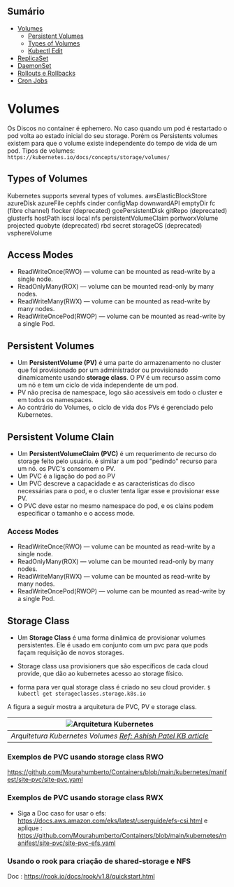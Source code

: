 ## Sumário

- [Volumes](#volumes)
  - [Persistent Volumes](#persistent-volumes)
  - [Types of Volumes](#types-of-volumes)
  - [Kubectl Edit](#kubectl-edit)
- [ReplicaSet](#replicaset)
- [DaemonSet](#daemonset)
- [Rollouts e Rollbacks](#rollouts-e-rollbacks)
- [Cron Jobs](#cron-jobs)

# Volumes

Os Discos no container é ephemero. No caso quando um pod é restartado o pod volta ao estado inicial do seu storage.
Porém os Persistents volumes existem para que o volume existe independente do tempo de vida de um pod.
Tipos de volumes: ``https://kubernetes.io/docs/concepts/storage/volumes/``

## Types of Volumes
Kubernetes supports several types of volumes.
awsElasticBlockStore
azureDisk
azureFile
cephfs
cinder
configMap
downwardAPI
emptyDir
fc (fibre channel)
flocker (deprecated)
gcePersistentDisk
gitRepo (deprecated)
glusterfs
hostPath
iscsi
local
nfs
persistentVolumeClaim
portworxVolume
projected
quobyte (deprecated)
rbd
secret
storageOS (deprecated)
vsphereVolume

## Access Modes
 - ReadWriteOnce(RWO) — volume can be mounted as read-write by a single node.
 - ReadOnlyMany(ROX) — volume can be mounted read-only by many nodes.
 - ReadWriteMany(RWX) — volume can be mounted as read-write by many nodes.
 - ReadWriteOncePod(RWOP) — volume can be mounted as read-write by a single Pod.

## Persistent Volumes
- Um **PersistentVolume (PV)** é uma parte do armazenamento no cluster que foi provisionado por um administrador ou provisionado dinamicamente usando **storage class**. O PV é um recurso assim como um nó e tem um ciclo de vida independente de um pod.
- PV não precisa de namespace, logo são acessiveis em todo o cluster e em todos os namespaces.
- Ao contrário do Volumes, o ciclo de vida dos PVs é gerenciado pelo Kubernetes.

## Persistent Volume Clain
- Um **PersistentVolumeClaim (PVC)** é um requerimento de recurso do storage feito pelo usuário. é similar a um pod "pedindo" recurso para um nó. os PVC's consomem o PV.
- Um PVC é a ligação do pod ao PV
- Um PVC descreve a capacidade e as caracteristicas do disco necessárias para o pod, e o cluster tenta ligar esse e provisionar esse PV.
- O PVC deve estar no mesmo namespace do pod, e os clains podem especificar o tamanho e o access mode.
### Access Modes
 - ReadWriteOnce(RWO) — volume can be mounted as read-write by a single node.
 - ReadOnlyMany(ROX) — volume can be mounted read-only by many nodes.
 - ReadWriteMany(RWX) — volume can be mounted as read-write by many nodes.
 - ReadWriteOncePod(RWOP) — volume can be mounted as read-write by a single Pod.



## Storage Class
- Um **Storage Class** é uma forma dinâmica de provisionar volumes persistentes. Ele é usado em conjunto com um pvc para que pods façam requisição de novos storages.
- Storage class usa provisioners que são específicos de cada cloud provide, que dão ao kubernetes acesso ao storage físico.

- forma para ver qual storage class é criado no seu cloud provider.
```$ kubectl get storageclasses.storage.k8s.io```


A figura a seguir mostra a arquitetura de PVC, PV e storage class.

| ![Arquitetura Kubernetes](../images/pvc_pv_sc.png) |
|:---------------------------------------------------------------------------------------------:|
| *Arquitetura Kubernetes Volumes  [Ref: Ashish Patel KB article](https://medium.com/devops-mojo/kubernetes-storage-options-overview-persistent-volumes-pv-claims-pvc-and-storageclass-sc-k8s-storage-df71ca0fccc3)*

### Exemplos de PVC usando storage class RWO
https://github.com/Mourahumberto/Containers/blob/main/kubernetes/manifest/site-pvc/site-pvc.yaml

### Exemplos de PVC usando storage class RWX
- Siga a Doc caso for usar o efs: https://docs.aws.amazon.com/eks/latest/userguide/efs-csi.html
e aplique : https://github.com/Mourahumberto/Containers/blob/main/kubernetes/manifest/site-pvc/site-pvc-efs.yaml

### Usando o rook para criação de shared-storage e NFS
 Doc : https://rook.io/docs/rook/v1.8/quickstart.html
